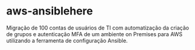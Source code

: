 # aws-ansiblehere
Migração de 100 contas de usuários de TI com  automatização da criação de grupos e autenticação MFA de um ambiente on Premises para AWS utilizando  a ferramenta de configuração Ansible.
